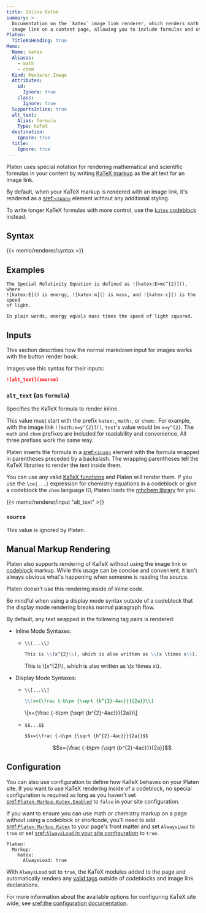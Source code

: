 ```yaml
---
title: Inline KaTeX
summary: >-
  Documentation on the `katex` image link renderer, which renders math markup in the alt text of an
  image link on a content page, allowing you to include formulas and other advanced representations.
Platen:
  TitleAsHeading: true
Memo:
  Name: katex
  Aliases:
    - math
    - chem
  Kind: Renderer.Image
  Attributes:
    id:
      Ignore: true
    class:
      Ignore: true
  SupportsInline: true
  alt_text:
    Alias: formula
    Type: KaTeX
  destination:
    Ignore: true
  title:
    Ignore: true
---
```


Platen uses special notation for rendering mathematical and scientific formulas in your content by
writing [KaTeX markup][01] as the alt text for an image link.

By default, when your KaTeX markup is rendered with an image link, it's rendered as a
[sref:`<span>`][s01] element without any additional styling.

To write longer KaTeX formulas with more control, use the [`katex` codeblock][02] instead.

## Syntax

{{< memo/renderer/syntax >}}

## Examples

```memo-example-renderer { title="KaTeX In a Paragraph" }
The Special Relativity Equation is defined as ![katex:E=mc^{2}](), where
![katex:E]() is energy, ![katex:m]() is mass, and ![katex:c]() is the speed
of light.

In plain words, energy equals mass times the speed of light squared.
```

## Inputs

This section describes how the normal markdown input for images works with the button render hook.

Images use this syntax for their inputs:

```markdown
![alt_text](source)
```

### `alt_text` (as `formula`)

Specifies the KaTeX formula to render inline.

This value must start with the prefix `katex:`, `math:`, or `chem:`. For example, with the image
link `![math:x=y^{2}]()`, `text`'s value would be `x=y^{2}`. The `math` and `chem` prefixes are
included for readability and convenience. All three prefixes work the same way.

Platen inserts the formula in a [sref:`<span>`][s01] element with the formula wrapped in parentheses
preceded by a backslash. The wrapping parentheses tell the KaTeX libraries to render the text inside
them.

You can use any valid [KaTeX functions][03] and Platen will render them. If you use the `\ce{...}`
expression for chemistry equations in a codeblock or give a codeblock the `chem` language ID, Platen
loads the [mhchem library][04] for you.

{{< memo/renderer/input "alt_text" >}}

### `source`

This value is ignored by Platen.

## Manual Markup Rendering

Platen also supports rendering of KaTeX without using the image link or [codeblock][02] markup.
While this usage can be concise and convenient, it isn't always obvious what's happening when
someone is reading the source.

Platen doesn't use this rendering inside of inline code.

Be mindful when using a display mode syntax outside of a codeblock that the display mode rendering
breaks normal paragraph flow.

By default, any text wrapped in the following tag pairs is rendered:

- Inline Mode Syntaxes:
  - `\\(...\\)`

    ```markdown
    This is \\(x^{2}\\), which is also written as \\(x \times x\\).
    ```

    This is \\(x^{2}\\), which is also written as \\(x \times x\\).
- Display Mode Syntaxes:
  - `\\[...\\]`

    ```markdown
    \\[x={\frac {-b\pm {\sqrt {b^{2}-4ac}}}{2a}}\\]
    ```

    \\[x={\frac {-b\pm {\sqrt {b^{2}-4ac}}}{2a}}\\]
  - `$$...$$`

    ```markdown
    $$x={\frac {-b\pm {\sqrt {b^{2}-4ac}}}{2a}}$$
    ```

    $$x={\frac {-b\pm {\sqrt {b^{2}-4ac}}}{2a}}$$

## Configuration

You can also use configuration to define how KaTeX behaves on your Platen site. If you want to use
KaTeX rendering inside of a codeblock, no special configuration is required as long as you haven't
set [sref:`Platen.Markup.Katex.Enabled`][s02] to `false` in your site configuration.

If you want to ensure you can use math or chemistry markup on a page without using a codeblock or
shortcode, you'll need to add [sref:`Platen.Markup.Katex`][s03] to your page's front matter and
set `AlwaysLoad` to `true` or set [sref:`AlwaysLoad` in your site configuration][s04] to `true`.

```memo-example-data
Platen:
  Markup:
    Katex:
      AlwaysLoad: true
```

With `AlwaysLoad` set to `true`, the KaTeX modules added to the page and automatically renders any
[valid tags](#manual-markup-rendering) outside of codeblocks and image link declarations.

For more information about the available options for configuring KaTeX site wide, see
[sref:the configuration documentation][s05].

<!-- Link References -->
[01]: https://katex.org/
[02]: katex.md
[03]: https://katex.org/docs/supported.html
[04]: https://mhchem.github.io/MathJax-mhchem/
[s01]: mdn.html.element:span
[s02]: Platen.Site.Markup.Katex.Enabled
[s03]: Platen.Content.Markup.Katex
[s04]: Platen.Site.Markup.Katex.AlwaysLoad
[s05]: Platen.Site.Markup.Katex
